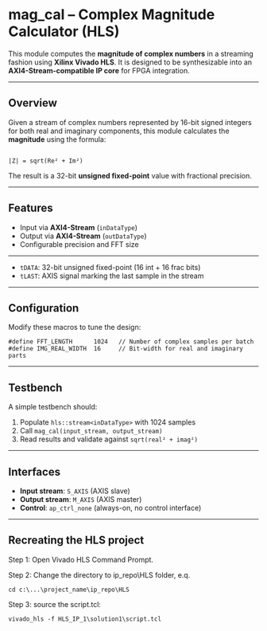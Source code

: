# mag_cal – Complex Magnitude Calculator (HLS)

This module computes the **magnitude of complex numbers** in a streaming fashion using **Xilinx Vivado HLS**. It is designed to be synthesizable into an **AXI4-Stream-compatible IP core** for FPGA integration.

---

## Overview

Given a stream of complex numbers represented by 16-bit signed integers for both real and imaginary components, this module calculates the **magnitude** using the formula:

```

|Z| = sqrt(Re² + Im²)

````

The result is a 32-bit **unsigned fixed-point** value with fractional precision.

---

## Features

- Input via **AXI4-Stream** (`inDataType`)
- Output via **AXI4-Stream** (`outDataType`)
- Configurable precision and FFT size

---




* `tDATA`: 32-bit unsigned fixed-point (16 int + 16 frac bits)
* `tLAST`: AXIS signal marking the last sample in the stream

---

## Configuration

Modify these macros to tune the design:

```
#define FFT_LENGTH      1024   // Number of complex samples per batch
#define IMG_REAL_WIDTH  16     // Bit-width for real and imaginary parts
```

---

## Testbench

A simple testbench should:

1. Populate `hls::stream<inDataType>` with 1024 samples
2. Call `mag_cal(input_stream, output_stream)`
3. Read results and validate against `sqrt(real² + imag²)`

---

## Interfaces

* **Input stream**: `S_AXIS` (AXIS slave)
* **Output stream**: `M_AXIS` (AXIS master)
* **Control**: `ap_ctrl_none` (always-on, no control interface)


---

## Recreating the HLS project
Step 1: Open Vivado HLS Command Prompt. 

Step 2: Change the directory to ip_repo\HLS folder, e.q.

``` cd c:\...\project_name\ip_repo\HLS ``` 


Step 3: source the script.tcl: 

``` vivado_hls -f HLS_IP_1\solution1\script.tcl ``` 

